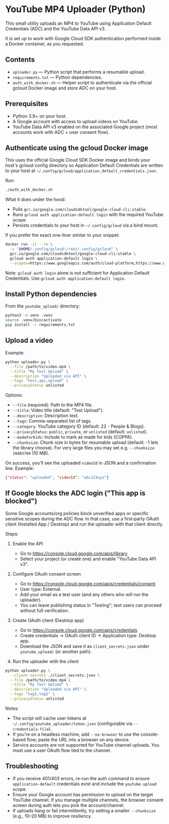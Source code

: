 # YouTube MP4 Uploader (Python)

This small utility uploads an MP4 to YouTube using Application Default Credentials (ADC) and the YouTube Data API v3.

It is set up to work with Google Cloud SDK authentication performed inside a Docker container, as you requested.

## Contents

- `uploader.py` — Python script that performs a resumable upload.
- `requirements.txt` — Python dependencies.
- `auth_with_docker.sh` — Helper script to authenticate via the official gcloud Docker image and store ADC on your host.

## Prerequisites

- Python 3.9+ on your host.
- A Google account with access to upload videos on YouTube.
- YouTube Data API v3 enabled on the associated Google project (most accounts work with ADC + user consent flow).

## Authenticate using the gcloud Docker image

This uses the official Google Cloud SDK Docker image and binds your host's gcloud config directory so Application Default Credentials are written to your host at `~/.config/gcloud/application_default_credentials.json`.

Run:

```bash
./auth_with_docker.sh
```

What it does under the hood:

- Pulls `gcr.io/google.com/cloudsdktool/google-cloud-cli:stable`.
- Runs `gcloud auth application-default login` with the required YouTube scope.
- Persists credentials to your host in `~/.config/gcloud` via a bind mount.

If you prefer the exact one-liner similar to your snippet:

```bash
docker run -it --rm \
  -v "$HOME/.config/gcloud:/root/.config/gcloud" \
  gcr.io/google.com/cloudsdktool/google-cloud-cli:stable \
  gcloud auth application-default login \
  --scopes=https://www.googleapis.com/auth/cloud-platform,https://www.googleapis.com/auth/youtube.upload
```

Note: `gcloud auth login` alone is not sufficient for Application Default Credentials. Use `gcloud auth application-default login`.

## Install Python dependencies

From the `youtube_upload/` directory:

```bash
python3 -m venv .venv
source .venv/bin/activate
pip install -r requirements.txt
```

## Upload a video

Example:

```bash
python uploader.py \
  --file /path/to/video.mp4 \
  --title "My Test Upload" \
  --description "Uploaded via API" \
  --tags "test,api,upload" \
  --privacyStatus unlisted
```

Options:

- `--file` (required): Path to the MP4 file.
- `--title`: Video title (default: "Test Upload").
- `--description`: Description text.
- `--tags`: Comma-separated list of tags.
- `--category`: YouTube category ID (default: 22 - People & Blogs).
- `--privacyStatus`: `public`, `private`, or `unlisted` (default: `unlisted`).
- `--madeForKids`: Include to mark as made for kids (COPPA).
- `--chunksize`: Chunk size in bytes for resumable upload (default: -1 lets the library choose). For very large files you may set e.g. `--chunksize 10485760` (10 MB).

On success, you'll see the uploaded `videoId` in JSON and a confirmation line. Example:

```json
{"status": "uploaded", "videoId": "abc123xyz"}
```

## If Google blocks the ADC login ("This app is blocked")

Some Google accounts/org policies block unverified apps or specific sensitive scopes during the ADC flow. In that case, use a first‑party OAuth client (Installed App / Desktop) and run the uploader with that client directly.

Steps:

1. Enable the API
   - Go to https://console.cloud.google.com/apis/library
   - Select your project (or create one) and enable "YouTube Data API v3".

2. Configure OAuth consent screen
   - Go to https://console.cloud.google.com/apis/credentials/consent
   - User type: External.
   - Add your email as a test user (and any others who will run the uploader).
   - You can leave publishing status in "Testing"; test users can proceed without full verification.

3. Create OAuth client (Desktop app)
   - Go to https://console.cloud.google.com/apis/credentials
   - Create credentials → OAuth client ID → Application type: Desktop app.
   - Download the JSON and save it as `client_secrets.json` under `youtube_upload/` (or another path).

4. Run the uploader with the client

```bash
python uploader.py \
  --client-secrets ./client_secrets.json \
  --file /path/to/video.mp4 \
  --title "My Test Upload" \
  --description "Uploaded via API" \
  --tags "tag1,tag2" \
  --privacyStatus unlisted
```

Notes:

- The script will cache user tokens at `~/.config/youtube_uploader/token.json` (configurable via `--credentials-file`).
- If you're on a headless machine, add `--no-browser` to use the console-based flow; paste the URL into a browser on any device.
- Service accounts are not supported for YouTube channel uploads. You must use a user OAuth flow tied to the channel.

## Troubleshooting

- If you receive 401/403 errors, re-run the auth command to ensure `application-default` credentials exist and include the `youtube.upload` scope.
- Ensure your Google account has permission to upload on the target YouTube channel. If you manage multiple channels, the browser consent screen during auth lets you pick the account/channel.
- If uploads hang or fail intermittently, try setting a smaller `--chunksize` (e.g., 10–20 MB) to improve resiliency.
